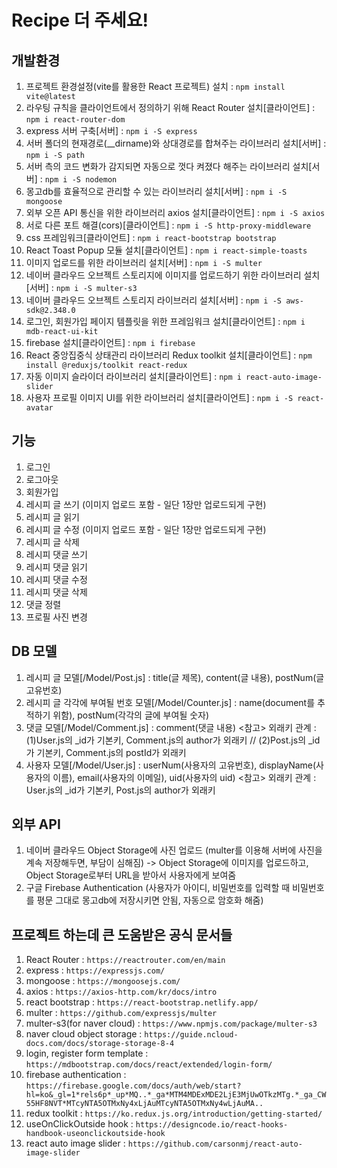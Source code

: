 # Recipe 더 주세요!

## 개발환경
1. 프로젝트 환경설정(vite를 활용한 React 프로젝트) 설치 : `npm install vite@latest` <br />
2. 라우팅 규칙을 클라이언트에서 정의하기 위해 React Router 설치[클라이언트] : `npm i react-router-dom` <br />
3. express 서버 구축[서버] : `npm i -S express` <br />
4. 서버 폴더의 현재경로(__dirname)와 상대경로를 합쳐주는 라이브러리 설치[서버] : `npm i -S path` <br />
5. 서버 측의 코드 변화가 감지되면 자동으로 껏다 켜졌다 해주는 라이브러리 설치[서버] : `npm i -S nodemon` <br />
6. 몽고db를 효율적으로 관리할 수 있는 라이브러리 설치[서버] : `npm i -S mongoose` <br />
7. 외부 오픈 API 통신을 위한 라이브러리 axios 설치[클라이언트] : `npm i -S axios` <br />
8. 서로 다른 포트 해결(cors)[클라이언트] : `npm i -S http-proxy-middleware` <br />
9. css 프레임워크[클라이언트] : `npm i react-bootstrap bootstrap` <br />
10. React Toast Popup 모듈 설치[클라이언트] : `npm i react-simple-toasts` <br />
11. 이미지 업로드를 위한 라이브러리 설치[서버] : `npm i -S multer` <br />
12. 네이버 클라우드 오브젝트 스토리지에 이미지를 업로드하기 위한 라이브러리 설치[서버] : `npm i -S multer-s3` <br />
13. 네이버 클라우드 오브젝트 스토리지 라이브러리 설치[서버] : `npm i -S aws-sdk@2.348.0` <br />
14. 로그인, 회원가입 페이지 템플릿을 위한 프레임워크 설치[클라이언트] : `npm i mdb-react-ui-kit` <br />
15. firebase 설치[클라이언트] : `npm i firebase` <br />
16. React 중앙집중식 상태관리 라이브러리 Redux toolkit 설치[클라이언트] : `npm install @reduxjs/toolkit react-redux` <br />
17. 자동 이미지 슬라이더 라이브러리 설치[클라이언트] : `npm i react-auto-image-slider` <br />
18. 사용자 프로필 이미지 UI를 위한 라이브러리 설치[클라이언트] : `npm i -S react-avatar` <br />

## 기능
1. 로그인
2. 로그아웃
3. 회원가입
4. 레시피 글 쓰기 (이미지 업로드 포함 - 일단 1장만 업로드되게 구현)
5. 레시피 글 읽기
6. 레시피 글 수정 (이미지 업로드 포함 - 일단 1장만 업로드되게 구현)
7. 레시피 글 삭제
8. 레시피 댓글 쓰기
9. 레시피 댓글 읽기
10. 레시피 댓글 수정
11. 레시피 댓글 삭제
12. 댓글 정렬
13. 프로필 사진 변경

## DB 모델
1. 레시피 글 모델[/Model/Post.js] : title(글 제목), content(글 내용), postNum(글 고유번호)
2. 레시피 글 각각에 부여될 번호 모델[/Model/Counter.js] : name(document를 추적하기 위함), postNum(각각의 글에 부여될 숫자)
3. 댓글 모델[/Model/Comment.js] : comment(댓글 내용)
<참고> 외래키 관계 : (1)User.js의 _id가 기본키, Comment.js의 author가 외래키 // (2)Post.js의 _id가 기본키, Comment.js의 postId가 외래키
4. 사용자 모델[/Model/User.js] : userNum(사용자의 고유번호), displayName(사용자의 이름), email(사용자의 이메일), uid(사용자의 uid)
<참고> 외래키 관계 : User.js의 _id가 기본키, Post.js의 author가 외래키

## 외부 API
1. 네이버 클라우드 Object Storage에 사진 업로드 (multer를 이용해 서버에 사진을 계속 저장해두면, 부담이 심해짐) -> Object Storage에 이미지를 업로드하고, Object Storage로부터 URL을 받아서 사용자에게 보여줌
2. 구글 Firebase Authentication (사용자가 아이디, 비밀번호를 입력할 때 비밀번호를 평문 그대로 몽고db에 저장시키면 안됨, 자동으로 암호화 해줌)

## 프로젝트 하는데 큰 도움받은 공식 문서들
1. React Router : `https://reactrouter.com/en/main` <br />
2. express : `https://expressjs.com/` <br />
3. mongoose : `https://mongoosejs.com/` <br /> 
4. axios : `https://axios-http.com/kr/docs/intro` <br />
5. react bootstrap : `https://react-bootstrap.netlify.app/` <br />
6. multer : `https://github.com/expressjs/multer` <br />
7. multer-s3(for naver cloud) : `https://www.npmjs.com/package/multer-s3` <br />
8. naver cloud object storage : `https://guide.ncloud-docs.com/docs/storage-storage-8-4` <br />
9. login, register form template : `https://mdbootstrap.com/docs/react/extended/login-form/` <br />
10. firebase authentication : `https://firebase.google.com/docs/auth/web/start?hl=ko&_gl=1*rels6p*_up*MQ..*_ga*MTM4MDExMDE2LjE3MjUwOTkzMTg.*_ga_CW55HF8NVT*MTcyNTA5OTMxNy4xLjAuMTcyNTA5OTMxNy4wLjAuMA..` <br />
11. redux toolkit : `https://ko.redux.js.org/introduction/getting-started/` <br />
12. useOnClickOutside hook : `https://designcode.io/react-hooks-handbook-useonclickoutside-hook` <br />
13. react auto image slider : `https://github.com/carsonmj/react-auto-image-slider` <br />